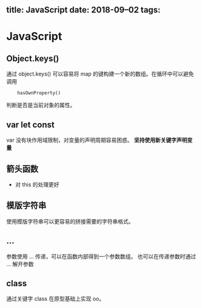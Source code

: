 title: JavaScript
date: 2018-09–02
tags: 
---

# JavaScript

## Object.keys()
通过 object.keys() 可以容易将 map 的键构建一个新的数组。在循环中可以避免调用
```
	hasOwnProperty()
```
判断是否是当前对象的属性。

## var let const
var 没有块作用域限制，对变量的声明周期容易困惑。
**坚持使用新关键字声明变量**
## 箭头函数
* 对 this 的处理更好

## 模版字符串
使用模版字符串可以更容易的拼接需要的字符串格式。

## ...
参数使用 ... 传递，可以在函数内部得到一个参数数组。
也可以在传递参数时通过 ... 解开参数

## class
通过关键字 class 在原型基础上实现 oo。
